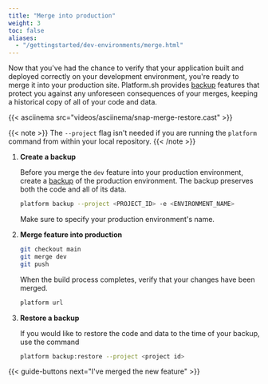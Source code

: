 ```yaml
---
title: "Merge into production"
weight: 3
toc: false
aliases:
  - "/gettingstarted/dev-environments/merge.html"
---
```


Now that you've had the chance to verify that your application built and deployed correctly on your development environment, you're ready to merge it into your production site. Platform.sh provides [backup](../../../environments/backup.md) features that protect you against any unforeseen consequences of your merges, keeping a historical copy of all of your code and data.

{{< asciinema src="videos/asciinema/snap-merge-restore.cast" >}}

{{< note >}}
The `--project` flag isn't needed if you are running the `platform` command from within your local repository.
{{< /note >}}


1. **Create a backup**

    Before you merge the `dev` feature into your production environment,
    create a [backup](../../../environments/backup.md) of the production environment.
    The backup preserves both the code and all of its data.

    ```bash
    platform backup --project <PROJECT_ID> -e <ENVIRONMENT_NAME>
    ```

    Make sure to specify your production environment's name.

2. **Merge feature into production**

    ```bash
    git checkout main
    git merge dev
    git push
    ```

    When the build process completes, verify that your changes have been merged.

    ```bash
    platform url
    ```

3. **Restore a backup**

    If you would like to restore the code and data to the time of your backup, use the command

    ```bash
    platform backup:restore --project <project id>
    ```

{{< guide-buttons next="I've merged the new feature" >}}
